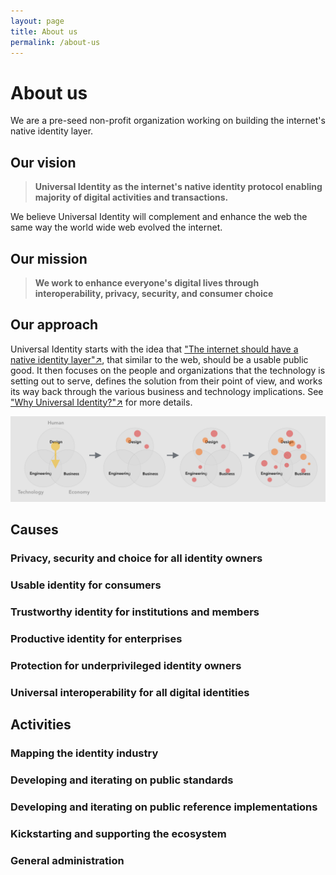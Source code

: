 ```yaml
---
layout: page
title: About us
permalink: /about-us
---
```

# About us

We are a pre-seed non-profit organization working on building the internet's native identity layer.

## Our vision

> **Universal Identity as the internet's native identity protocol enabling majority of digital activities and transactions.**

We believe Universal Identity will complement and enhance the web the same way the world wide web evolved the internet.

## Our mission

> **We work to enhance everyone's digital lives through interoperability, privacy, security, and consumer choice**

## Our approach

Universal Identity starts with the idea that ["The internet should have a native identity layer"↗️](https://medium.com/universal-identity/the-internets-missing-identity-layer-3934b23b6c22), that similar to the web, should be a usable public good. It then focuses on the people and organizations that the technology is setting out to serve, defines the solution from their point of view, and works its way back through the various business and technology implications. See ["Why Universal Identity?"↗️](https://medium.com/universal-identity/why-universal-identity-ad78ebb59aa7) for more details.

[![Human-centric approach][human-centric]][human-centric-click]

[human-centric]: assets/images/about-us/human-centric.png
[human-centric-click]: https://medium.com/universal-identity/why-universal-identity-ad78ebb59aa7

## Causes

### Privacy, security and choice for all identity owners

### Usable identity for consumers

### Trustworthy identity for institutions and members

### Productive identity for enterprises

### Protection for underprivileged identity owners

### Universal interoperability for all digital identities

## Activities

### Mapping the identity industry

### Developing and iterating on public standards

### Developing and iterating on public reference implementations

### Kickstarting and supporting the ecosystem

### General administration
